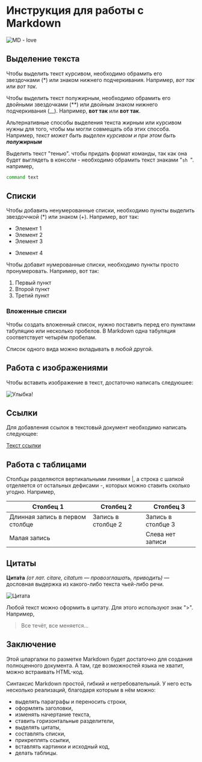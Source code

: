 # Инструкция для работы с Markdown

![MD - love](MD.png)

## Выделение текста

Чтобы выделить текст курсивом, необходимо обрамить его звездочками (*) или знаком нижнего подчеркивания. Например, *вот так* или _вот так_.

Чтобы выделить текст полужирным, необходимо обрамить его двойными звездочками (**) или двойным знаком нижнего подчеркивания (__). Например, **вот так** или __вот так__.

Альтернативные способы выделения текста жирным или курсивом нужны для того, чтобы мы могли совмещать оба этих способа. Например, _текст может быть выделен курсивом и при этом быть **полужирным**_

Выделить текст "тенью". чтобы придать формат команды, так как она будет выглядеть в консоли - необходимо обрамить текст знаками "```sh ```". например,
```sh
command text
```


## Списки

Чтобы добавить ненумерованные списки, необходимо пункты выделить звездоччкой (*) или знаком (+). Например, вот так:
* Элемент 1
* Элемент 2
* Элемент 3
+ Элемент 4

Чтобы добавит нумерованные списки, необходимо пункты просто пронумеровать. Например, вот так:
1. Первый пункт
2. Второй пункт
3. Третий пункт

### Вложенные списки
Чтобы создать вложенный список, нужно поставить перед его пунктами табуляцию или несколько пробелов. В Markdown одна табуляция соответствует четырём пробелам.

Список одного вида можно вкладывать в любой другой.


## Работа с изображениями

Чтобы вставить изображение в текст, достаточно написать следуюшее:

![Улыбка!](smile.jpg)


## Ссылки

Для добавления ссылок  в текстовый документ необходимо написать следующее:

[Текст ссылки]( https://skillbox.ru/media/code/yazyk-razmetki-markdown-shpargalka-po-sintaksisu-s-primerami/#stk-18 "Подсказка")

## Работа с таблицами

Столбцы разделяются вертикальными линиями |, а строка с шапкой отделяется от остальных дефисами -, которых можно ставить сколько угодно.
Например,

|Столбец 1|Столбец 2|Столбец 3|
|-|--------|---|
|Длинная запись в первом столбце|Запись в столбце 2|Запись в столбце 3|
|Малая запись| |Слева нет записи|


## Цитаты

**Цита́та** *(от лат. citare, citatum — провозглашать, приводить)* — дословная выдержка из какого-либо текста чьей-либо речи.

![Цитата](Citate.jpg)


Любой текст можно оформить в цитату. Для этого используют знак ">". Например, 
> Все течёт, все меняется...



## Заключение

Этой шпаргалки по разметке Markdown будет достаточно для создания полноценного документа. А там, где возможностей языка не хватит, можно встраивать HTML-код.

Синтаксис Markdown простой, гибкий и нетребовательный. У него есть несколько реализаций, благодаря которым в нём можно:

- выделять параграфы и переносить строки,
- оформлять заголовки,
- изменять начертание текста,
- ставить горизонтальные разделители,
- выделять цитаты,
- составлять списки,
- прикреплять ссылки,
- вставлять картинки и исходный код,
- делать таблицы.
